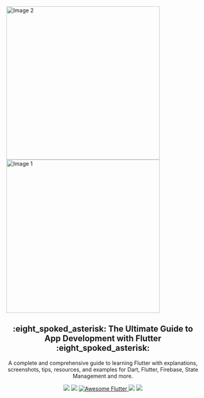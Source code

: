<div>
  <img src="https://forms.saylaniwelfare.com/static/media/logo.22bf709605809177256c.png" alt="Image 2" style="display: inline-block; width: 400px; height: auto;">
  <img src="https://upload.wikimedia.org/wikipedia/commons/1/17/Google-flutter-logo.png" alt="Image 1" style="display: inline-block; width: 400px; height: auto;">
</div>

<p align="center">
  <h2 align="center">:eight_spoked_asterisk: The Ultimate Guide to App Development with Flutter :eight_spoked_asterisk:</h2>

  <p align="center">
    A complete and comprehensive guide to learning Flutter with explanations, screenshots, tips, resources, and examples for Dart, Flutter, Firebase, State Management and more.
  </p>

  <p align="center">
    <a href="https://github.com/saqibishfaque002/SMIT-Flutter/stargazers" alt="Stars">
        <img src="https://img.shields.io/github/stars/saqibishfaque002/SMIT-Flutter?style=for-the-badge" /></a>
    <a href="https://github.com/saqibishfaque002/SMIT-Flutter/network/members" alt="Forks">
        <img src="https://img.shields.io/github/forks/saqibishfaque002/SMIT-Flutter?style=for-the-badge" /></a>
    <a href="https://github.com/Solido/awesome-flutter">
        <img alt="Awesome Flutter" src="https://img.shields.io/badge/Awesome-Flutter-blue.svg?longCache=true&style=for-the-badge" />
    </a>
    <a href="https://img.shields.io/badge/flutter-3.10-green" alt="Flutter">
        <img src="https://img.shields.io/badge/flutter-3.10-green?style=for-the-badge" /></a>
    <a href="https://img.shields.io/badge/dart-2.19-green" alt="Flutter">
        <img src="https://img.shields.io/badge/dart-2.19-green?style=for-the-badge" /></a>
  </p>
</p>
